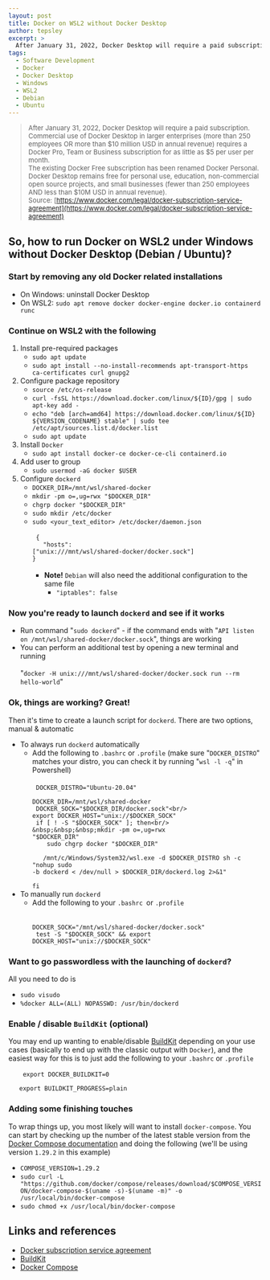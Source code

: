 ```yaml
---
layout: post
title: Docker on WSL2 without Docker Desktop
author: tepsley
excerpt: >
  After January 31, 2022, Docker Desktop will require a paid subscription. Here you can find instructions for running Docker on WSL2 under Windows without Docker Desktop (target distributions being Debian & Ubuntu).
tags:
  - Software Development
  - Docker
  - Docker Desktop
  - Windows
  - WSL2
  - Debian
  - Ubuntu
---
```


> <span style="font-size: 13px;">After January 31, 2022, Docker Desktop will require a paid subscription.<br/>Commercial use of Docker Desktop in larger enterprises (more than 250 employees OR more than $10 million USD in annual revenue) requires a Docker Pro, Team or Business subscription for as little as $5 per user per month.<br/>The existing Docker Free subscription has been renamed Docker Personal. Docker Desktop remains free for personal use, education, non-commercial open source projects, and small businesses (fewer than 250 employees AND less than $10M USD in annual revenue).<br/>Source: [https://www.docker.com/legal/docker-subscription-service-agreement](https://www.docker.com/legal/docker-subscription-service-agreement)</span>

## So, how to run Docker on WSL2 under Windows without Docker Desktop (Debian / Ubuntu)?

### Start by removing any old Docker related installations

- On Windows: uninstall Docker Desktop
- On WSL2: `sudo apt remove docker docker-engine docker.io containerd runc`

### Continue on WSL2 with the following

1. Install pre-required packages
   - `sudo apt update`
   - `sudo apt install --no-install-recommends apt-transport-https ca-certificates curl gnupg2`
2. Configure package repository
   - `source /etc/os-release`
   - `curl -fsSL https://download.docker.com/linux/${ID}/gpg | sudo apt-key add -`
   - `echo "deb [arch=amd64] https://download.docker.com/linux/${ID} ${VERSION_CODENAME} stable" | sudo tee /etc/apt/sources.list.d/docker.list`
   - `sudo apt update`
3. Install `Docker`
   - `sudo apt install docker-ce docker-ce-cli containerd.io`
4. Add user to group
   - `sudo usermod -aG docker $USER`
5. Configure `dockerd`
   - `DOCKER_DIR=/mnt/wsl/shared-docker`
   - `mkdir -pm o=,ug=rwx "$DOCKER_DIR"`
   - `chgrp docker "$DOCKER_DIR"`
   - `sudo mkdir /etc/docker`
   - `sudo <your_text_editor> /etc/docker/daemon.json`<br/><br/>
     <code>
     {<br/>&nbsp;&nbsp;&nbsp;"hosts": ["unix:///mnt/wsl/shared-docker/docker.sock"]<br/>}
     </code><br/><br/>
     - **Note!** `Debian` will also need the additional configuration to the same file
       - `"iptables": false`

### Now you're ready to launch `dockerd` and see if it works

- Run command "`sudo dockerd`" - if the command ends with "`API listen on /mnt/wsl/shared-docker/docker.sock`", things are working
- You can perform an additional test by opening a new terminal and running<br/><br/>
  "`docker -H unix:///mnt/wsl/shared-docker/docker.sock run --rm hello-world`"

### Ok, things are working? Great!

Then it's time to create a launch script for `dockerd`. There are two options, manual & automatic

- To always run `dockerd` automatically
  - Add the following to `.bashrc` or `.profile` (make sure "`DOCKER_DISTRO`" matches your distro, you can check it by running "`wsl -l -q`" in Powershell)<br/><br/>
    <code>
    DOCKER_DISTRO="Ubuntu-20.04"<br/>
    DOCKER_DIR=/mnt/wsl/shared-docker<br/>
    DOCKER_SOCK="$DOCKER_DIR/docker.sock"<br/>
       export DOCKER_HOST="unix://$DOCKER_SOCK"<br/>
    if [ ! -S "$DOCKER_SOCK" ]; then<br/>
    &nbsp;&nbsp;&nbsp;mkdir -pm o=,ug=rwx "$DOCKER_DIR"<br/>
     &nbsp;&nbsp;&nbsp;sudo chgrp docker "$DOCKER_DIR"<br/>
    &nbsp;&nbsp;&nbsp;/mnt/c/Windows/System32/wsl.exe -d $DOCKER_DISTRO sh -c "nohup sudo -b dockerd &lt; /dev/null &gt; $DOCKER_DIR/dockerd.log 2&gt;&1"<br/>
    fi
    </code>
- To manually run `dockerd`
  - Add the following to your `.bashrc `or `.profile`<br/><br/>
    <code>
    DOCKER_SOCK="/mnt/wsl/shared-docker/docker.sock"<br/>
    test -S "$DOCKER_SOCK" && export DOCKER_HOST="unix://$DOCKER_SOCK"
    </code>

### Want to go passwordless with the launching of `dockerd`?

All you need to do is

- `sudo visudo`
- `%docker ALL=(ALL) NOPASSWD: /usr/bin/dockerd`

### Enable / disable `BuildKit` (optional)

You may end up wanting to enable/disable [BuildKit](https://docs.docker.com/develop/develop-images/build_enhancements/) depending on your use cases (basically to end up with the classic output with `Docker`), and the easiest way for this is to just add the following to your `.bashrc` or `.profile`<br/><br/>
<code>
&nbsp;&nbsp;&nbsp;export DOCKER_BUILDKIT=0<br/>
&nbsp;&nbsp;&nbsp;export BUILDKIT_PROGRESS=plain
</code>

### Adding some finishing touches

To wrap things up, you most likely will want to install `docker-compose`. You can start by checking up the number of the latest stable version from the [Docker Compose documentation](https://docs.docker.com/compose/install/) and doing the following (we'll be using version `1.29.2` in this example)

- `COMPOSE_VERSION=1.29.2`
- `sudo curl -L "https://github.com/docker/compose/releases/download/$COMPOSE_VERSION/docker-compose-$(uname -s)-$(uname -m)" -o /usr/local/bin/docker-compose`
- `sudo chmod +x /usr/local/bin/docker-compose`

## Links and references

- [Docker subscription service agreement](https://www.docker.com/legal/docker-subscription-service-agreement)
- [BuildKit](https://docs.docker.com/develop/develop-images/build_enhancements/)
- [Docker Compose](https://docs.docker.com/compose/install/)
